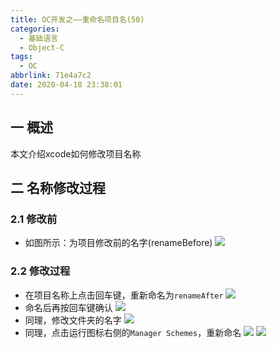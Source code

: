 ```yaml
---
title: OC开发之——重命名项目名(50)
categories:
  - 基础语言
  - Object-C
tags:
  - OC
abbrlink: 71e4a7c2
date: 2020-04-18 23:38:01
---
```

## 一 概述

本文介绍xcode如何修改项目名称

<!--more-->

## 二 名称修改过程
### 2.1 修改前
* 如图所示：为项目修改前的名字(renameBefore)
  ![][1]
### 2.2 修改过程

* 在项目名称上点击回车键，重新命名为`renameAfter`
  ![][2]
* 命名后再按回车键确认
  ![][3]
* 同理，修改文件夹的名字
  ![][4]
* 同理，点击运行图标右侧的`Manager Schemes`，重新命名
  ![][5]
  ![][6]
  
  

[1]:https://images.pgzxc.com//oc-xcode-project-rename-before.png
[2]:https://images.pgzxc.com//oc-xcode-project-rename-projectname.png
[3]:https://images.pgzxc.com//oc-xcode-project-rename-projectname-confirm.png
[4]:https://images.pgzxc.com//oc-xcode-project-rename-foldername.png
[5]:https://images.pgzxc.com//oc-xcode-project-rename-schemename.png
[6]:https://images.pgzxc.com//oc-xcode-project-rename-schemename-rename.png